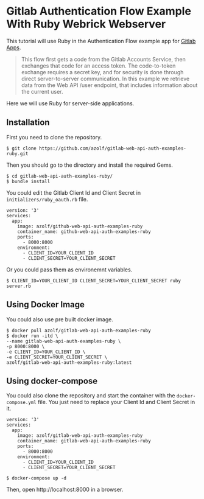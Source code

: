 # Gitlab Authentication Flow Example With Ruby Webrick Webserver

This tutorial will use Ruby in the Authentication Flow example app for [Gitlab Apps](https://docs.gitlab.com/ee/integration/oauth_provider.html#create-a-user-owned-application).

> This flow first gets a code from the Gitlab Accounts Service, then exchanges that code for an access token. The code-to-token exchange requires a secret key, and for security is done through direct server-to-server communication.
In this example we retrieve data from the Web API /user endpoint, that includes information about the current user.

Here we will use Ruby for server-side applications.

## Installation
First you need to clone the repository.
```
$ git clone https://github.com/azolf/gitlab-web-api-auth-examples-ruby.git
```
Then you should go to the directory and install the required Gems.
```
$ cd gitlab-web-api-auth-examples-ruby/
$ bundle install
```

You could edit the Gitlab Client Id and Client Secret in `initializers/ruby_oauth.rb` file.
```
version: '3'
services:
  app:
    image: azolf/github-web-api-auth-examples-ruby
    container_name: github-web-api-auth-examples-ruby
    ports:
      - 8000:8000
    environment:
      - CLIENT_ID=YOUR_CLIENT_ID
      - CLIENT_SECRET=YOUR_CLIENT_SECRET
```

Or you could pass them as environemnt variables.
```
$ CLIENT_ID=YOUR_CLIENT_ID CLIENT_SECRET=YOUR_CLIENT_SECRET ruby server.rb
```

## Using Docker Image
You could also use pre built docker image.

```
$ docker pull azolf/gitlab-web-api-auth-examples-ruby
$ docker run -itd \
--name gitlab-web-api-auth-examples-ruby \
-p 8000:8000 \
-e CLIENT_ID=YOUR_CLIENT_ID \
-e CLIENT_SECRET=YOUR_CLIENT_SECRET \
azolf/gitlab-web-api-auth-examples-ruby:latest
```

## Using docker-compose
You could also clone the repository and start the container with the `docker-compose.yml` file. You just need to replace your Client Id and Client Secret in it.
```
version: '3'
services:
  app:
    image: azolf/gitlab-web-api-auth-examples-ruby
    container_name: gitlab-web-api-auth-examples-ruby
    ports:
      - 8000:8000
    environment:
      - CLIENT_ID=YOUR_CLIENT_ID
      - CLIENT_SECRET=YOUR_CLIENT_SECRET
```

```
$ docker-compose up -d
```

Then, open http://localhost:8000 in a browser.